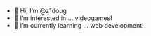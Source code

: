 - 👋 Hi, I’m @z1doug
- 👀 I’m interested in ... videogames!
- 🌱 I’m currently learning ... web development!

<!---
z1doug/z1doug is a ✨ special ✨ repository because its `README.md` (this file) appears on your GitHub profile.
You can click the Preview link to take a look at your changes.
--->
